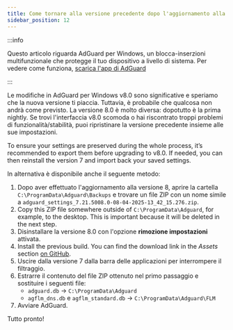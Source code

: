 ```yaml
---
title: Come tornare alla versione precedente dopo l'aggiornamento alla v8.0
sidebar_position: 12
---
```


:::info

Questo articolo riguarda AdGuard per Windows, un blocca-inserzioni multifunzionale che protegge il tuo dispositivo a livello di sistema. Per vedere come funziona, [scarica l'app di AdGuard](https://agrd.io/download-kb-adblock)

:::

Le modifiche in AdGuard per Windows v8.0 sono significative e speriamo che la nuova versione ti piaccia. Tuttavia, è probabile che qualcosa non andrà come previsto. La versione 8.0 è molto diversa: dopotutto è la prima nightly. Se trovi l'interfaccia v8.0 scomoda o hai riscontrato troppi problemi di funzionalità/stabilità, puoi ripristinare la versione precedente insieme alle sue impostazioni.

To ensure your settings are preserved during the whole process, it’s recommended to export them before upgrading to v8.0. If needed, you can then reinstall the version 7 and import back your saved settings.

In alternativa è disponibile anche il seguente metodo:

1. Dopo aver effettuato l'aggiornamento alla versione 8, aprire la cartella `C:\ProgramData\Adguard\Backups` e trovare un file ZIP con un nome simile a `adguard_settings_7.21.5008.0-08-04-2025-13_42_15.276.zip`.
2. Copy this ZIP file somewhere outside of `C:\ProgramData\Adguard`, for example, to the desktop. This is important because it will be deleted in the next step.
3. Disinstallare la versione 8.0 con l'opzione **rimozione impostazioni** attivata.
4. Install the previous build. You can find the download link in the _Assets_ section [on GitHub](https://github.com/AdguardTeam/AdguardForWindows/releases/tag/v7.21.0-rc-2).
5. Uscire dalla versione 7 dalla barra delle applicazioni per interrompere il filtraggio.
6. Estrarre il contenuto del file ZIP ottenuto nel primo passaggio e sostituire i seguenti file:
   - `adguard.db` → `C:\ProgramData\Adguard`
   - `agflm_dns.db` e `agflm_standard.db` → `C:\ProgramData\Adguard\FLM`
7. Avviare AdGuard.

Tutto pronto!
